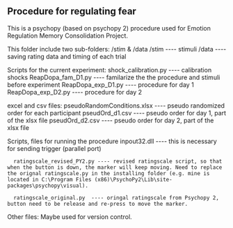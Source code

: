 ## Procedure for regulating fear

This is a psychopy (based on psychopy 2) procedure used for Emotion Regulation Memory Consolidation Project.

This folder include two sub-folders: /stim & /data
      /stim ---- stimuli
      /data ---- saving rating data and timing of each trial
      
Scripts for the current experiment:
      shock_calibration.py ---- calibration shocks
      ReapDopa_fam_D1.py   ---- familarize the the procedure and stimuli before experiment
      ReapDopa_exp_D1.py   ---- procedure for day 1
      ReapDopa_exp_D2.py   ---- procedure for day 2
      
excel and csv files:
      pseudoRandomConditions.xlsx ---- pseudo randomized order for each participant
      pseudOrd_d1.csv             ---- pseudo order for day 1, part of the xlsx file
      pseudOrd_d2.csv             ---- pseudo order for day 2, part of the xlsx file
      
Scripts, files for running the procedure
      inpout32.dll      ---- this is necessary for sending trigger (parallel port)
      
      ratingscale_revised_PY2.py ---- revised ratingscale script, so that when the button is down, the marker will keep moving. Need to replace the orignal ratingscale.py in the installing folder (e.g. mine is located in C:\Program Files (x86)\PsychoPy2\Lib\site-packages\psychopy\visual).
      
      ratingscale_original.py  ---- oringal ratingscale from Psychopy 2, button need to be release and re-press to move the marker.
      
Other files:
      Maybe used for version control.